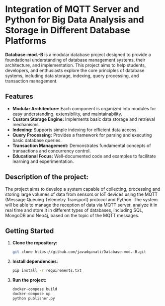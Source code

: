 # Integration of MQTT Server and Python for Big Data Analysis and Storage in Different Database Platforms

**Database-mod.-B** is a modular database project designed to provide a foundational understanding of database management systems, their architecture, and implementation. This project aims to help students, developers, and enthusiasts explore the core principles of database systems, including data storage, indexing, query processing, and transaction management.

## Features

- **Modular Architecture:** Each component is organized into modules for easy understanding, extensibility, and maintainability.
- **Custom Storage Engine:** Implements basic data storage and retrieval mechanisms.
- **Indexing:** Supports simple indexing for efficient data access.
- **Query Processing:** Provides a framework for parsing and executing basic database queries.
- **Transaction Management:** Demonstrates fundamental concepts of transactions and concurrency control.
- **Educational Focus:** Well-documented code and examples to facilitate learning and experimentation.

## Description of the project:
The project aims to develop a system capable of collecting, processing and storing large volumes of data from sensors or IoT devices using the MQTT (Message Queuing Telemetry Transport) protocol and Python. 
The system will be able to manage the reception of data via MQTT server, analyze it in real time and store it in different types of databases, including SQL, MongoDB and Neo4j, based on the topic of the MQTT messages.


## Getting Started

1. **Clone the repository:**
   ```sh
   git clone https://github.com/javadqanati/Database-mod.-B.git
   ```
2. **Install dependencies**:
   ```sh
   pip install -r requirements.txt
   ```
3. **Run the project:**
   ```sh
   docker-compose build
   docker-compose up
   python publisher.py
   ```
